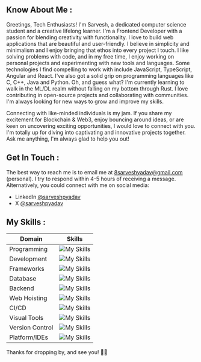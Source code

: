 ## Know About Me :

Greetings, Tech Enthusiasts! I'm Sarvesh, a dedicated computer science student and a creative lifelong learner. I'm a Frontend Developer with a passion for blending creativity with functionality. I love to build web applications that are beautiful and user-friendly. I believe in simplicity and minimalism and I enjoy bringing that ethos into every project I touch. I like solving problems with code, and in my free time, I enjoy working on personal projects and experimenting with new tools and languages. Some technologies I find compelling to work with include JavaScript, TypeScript, Angular and React. I've also got a solid grip on programming languages like C, C++, Java and Python. Oh, and guess what? I'm currently learning to walk in the ML/DL realm without falling on my bottom through Rust. I love contributing in open-source projects and collaborating with communities. I'm always looking for new ways to grow and improve my skills.

Connecting with like-minded individuals is my jam. If you share my excitement for Blockchain & Web3, enjoy bouncing around ideas, or are keen on uncovering exciting opportunities, I would love to connect with you. I'm totally up for diving into captivating and innovative projects together. Ask me anything, I'm always glad to help you out!

## Get In Touch :

The best way to reach me is to email me at [8sarveshyadav@gmail.com](mailto:8sarveshyadav@gmail.com) (personal). I try to respond within 4-5 hours of receiving a message. Alternatively, you could connect with me on social media:
- LinkedIn [@sarveshpyadav](https://www.linkedin.com/in/sarveshpyadav)
- X [@sarveshpyadav](https://x.com/sarveshpyadav)

## My Skills :

| Domain | Skills |
| ----------- | ----------- |
| Programming | ![My Skills](https://skillicons.dev/icons?i=c,cs,cpp,java,python,r&perline=3) |
| Development | ![My Skills](https://skillicons.dev/icons?i=js,ts,html,css,markdown&perline=3) |
| Frameworks | ![My Skills](https://skillicons.dev/icons?i=angular,react,tailwind,bootstrap&perline=3) |
| Database | ![My Skills](https://skillicons.dev/icons?i=mysql,mongodb) |
| Backend | ![My Skills](https://skillicons.dev/icons?i=nodejs) |
| Web Hoisting | ![My Skills](https://skillicons.dev/icons?i=vercel,netlify,replit) |
| CI/CD | ![My Skills](https://skillicons.dev/icons?i=githubactions) |
| Visual Tools | ![My Skills](https://skillicons.dev/icons?i=blender,vite) |
| Version Control | ![My Skills](https://skillicons.dev/icons?i=git,github) |
| Platform/IDEs | ![My Skills](https://skillicons.dev/icons?i=gcp,androidstudio,eclipse,idea,visualstudio,vscode&perline=3) |

Thanks for dropping by, and see you! 👋🏻
